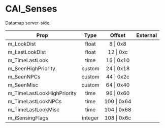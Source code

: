# CAI_Senses
Datamap server-side.

|Prop|Type|Offset|External|
|---|:-:|:-:|--:|
|m_LookDist|float|8 \| 0x8||
|m_LastLookDist|float|12 \| 0xc||
|m_TimeLastLook|time|16 \| 0x10||
|m_SeenHighPriority|custom|24 \| 0x18||
|m_SeenNPCs|custom|44 \| 0x2c||
|m_SeenMisc|custom|64 \| 0x40||
|m_TimeLastLookHighPriority|time|96 \| 0x60||
|m_TimeLastLookNPCs|time|100 \| 0x64||
|m_TimeLastLookMisc|time|104 \| 0x68||
|m_iSensingFlags|integer|108 \| 0x6c||

